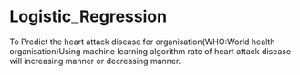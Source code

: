 # Logistic_Regression
To Predict the heart attack disease for organisation(WHO:World health organisation)Using machine learning algorithm rate of heart attack disease will increasing manner or decreasing manner.
